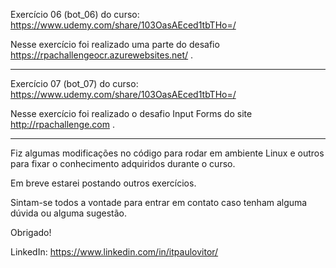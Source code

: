 ﻿Exercício 06 (bot_06) do curso: https://www.udemy.com/share/103OasAEced1tbTHo=/

Nesse exercício foi realizado uma parte do desafio https://rpachallengeocr.azurewebsites.net/ .

------------


Exercício 07 (bot_07) do curso: https://www.udemy.com/share/103OasAEced1tbTHo=/

Nesse exercício foi realizado o desafio Input Forms do site http://rpachallenge.com .

------------


Fiz algumas modificações no código para rodar em ambiente Linux e outros para fixar o conhecimento adquiridos durante o curso.    

Em breve estarei postando outros exercícios.

Sintam-se todos a vontade para entrar em contato caso tenham alguma dúvida ou alguma sugestão.

Obrigado!


LinkedIn: https://www.linkedin.com/in/itpaulovitor/
